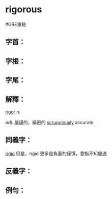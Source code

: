 # rigorous

#GRE重點
## 字首：

## 字根：

## 字尾：


## 解釋：
[rigor](/Vocabulary/R/rigor.md) *n.*

*adj.*
嚴謹的，縝密的
[scrupulously](/Vocabulary/S/scrupulously.md) accurate.


## 同義字：
[rigid](/Vocabulary/R/rigid.md) 但是，rigid 更多是負面的謹慎，意指不知變通

## 反義字：

## 例句：

